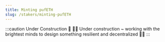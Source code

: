 ```yaml
---
title: Minting pufETH
slug: /stakers/minting-pufETH
---
```


:::caution Under Construction 🚧
👷‍♂️ Under construction ~ working with the brightest minds to design something resilient and decentralized 👷‍♀️
:::